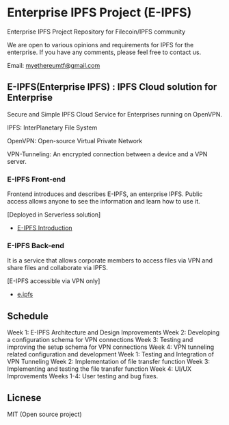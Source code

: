 # Enterprise IPFS Project (E-IPFS)

Enterprise IPFS Project Repository for Filecoin/IPFS community

We are open to various opinions and requirements for IPFS for the enterprise.
If you have any comments, please feel free to contact us.

Email: myethereumtf@gmail.com

## E-IPFS(Enterprise IPFS) : IPFS Cloud solution for Enterprise

Secure and Simple IPFS Cloud Service for Enterprises running on OpenVPN.

IPFS: InterPlanetary File System

OpenVPN: Open-source Virtual Private Network

VPN-Tunneling: An encrypted connection between a device and a VPN server.

### E-IPFS Front-end
Frontend introduces and describes E-IPFS, an enterprise IPFS.
Public access allows anyone to see the information and learn how to use it.

[Deployed in Serverless solution]
- [E-IPFS Introduction](https://e-ipfs.web.app/)

### E-IPFS Back-end
It is a service that allows corporate members to access files via VPN and share files and collaborate via IPFS.

[E-IPFS accessible via VPN only]
- [e.ipfs](http://e.ipfs:3000)

## Schedule

<October>
Week 1: E-IPFS Architecture and Design Improvements
Week 2: Developing a configuration schema for VPN connections
Week 3: Testing and improving the setup schema for VPN connections
Week 4: VPN tunneling related configuration and development

<November>
Week 1: Testing and Integration of VPN Tunneling
Week 2: Implementation of file transfer function
Week 3: Implementing and testing the file transfer function
Week 4: UI/UX Improvements

<December>
Weeks 1-4: User testing and bug fixes.

## Licnese

MIT (Open source project)
